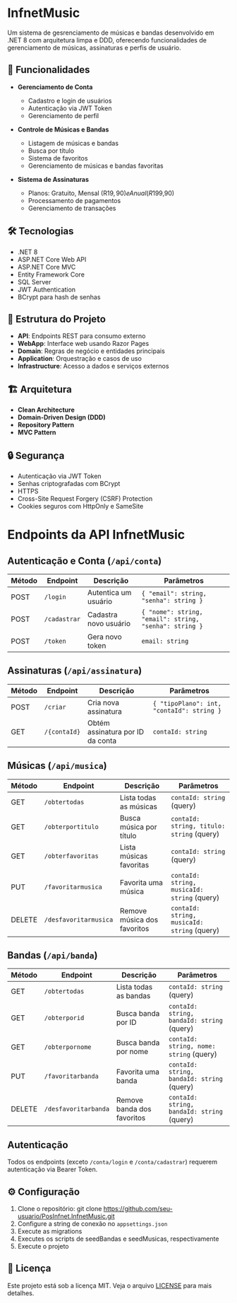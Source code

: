 # InfnetMusic

Um sistema de gesrenciamento de músicas e bandas desenvolvido em .NET 8 com arquitetura limpa e DDD, oferecendo funcionalidades de gerenciamento de músicas, assinaturas e perfis de usuário.

## 🚀 Funcionalidades

- **Gerenciamento de Conta**
  - Cadastro e login de usuários
  - Autenticação via JWT Token
  - Gerenciamento de perfil

- **Controle de Músicas e Bandas**
  - Listagem de músicas e bandas
  - Busca por título
  - Sistema de favoritos
  - Gerenciamento de músicas e bandas favoritas

- **Sistema de Assinaturas**
  - Planos: Gratuito, Mensal (R$19,90) e Anual (R$199,90)
  - Processamento de pagamentos
  - Gerenciamento de transações

## 🛠️ Tecnologias

- .NET 8
- ASP.NET Core Web API
- ASP.NET Core MVC
- Entity Framework Core
- SQL Server
- JWT Authentication
- BCrypt para hash de senhas

## 📁 Estrutura do Projeto

- **API**: Endpoints REST para consumo externo
- **WebApp**: Interface web usando Razor Pages
- **Domain**: Regras de negócio e entidades principais
- **Application**: Orquestração e casos de uso
- **Infrastructure**: Acesso a dados e serviços externos

## 🏗️ Arquitetura

- **Clean Architecture**
- **Domain-Driven Design (DDD)**
- **Repository Pattern**
- **MVC Pattern**

## 🔒 Segurança

- Autenticação via JWT Token
- Senhas criptografadas com BCrypt
- HTTPS
- Cross-Site Request Forgery (CSRF) Protection
- Cookies seguros com HttpOnly e SameSite

# Endpoints da API InfnetMusic

## Autenticação e Conta (`/api/conta`)
| Método | Endpoint | Descrição | Parâmetros |
|--------|----------|-----------|------------|
| POST | `/login` | Autentica um usuário | `{ "email": string, "senha": string }` |
| POST | `/cadastrar` | Cadastra novo usuário | `{ "nome": string, "email": string, "senha": string }` |
| POST | `/token` | Gera novo token | `email: string` |

## Assinaturas (`/api/assinatura`)
| Método | Endpoint | Descrição | Parâmetros |
|--------|----------|-----------|------------|
| POST | `/criar` | Cria nova assinatura | `{ "tipoPlano": int, "contaId": string }` |
| GET | `/{contaId}` | Obtém assinatura por ID da conta | `contaId: string` |

## Músicas (`/api/musica`)
| Método | Endpoint | Descrição | Parâmetros |
|--------|----------|-----------|------------|
| GET | `/obtertodas` | Lista todas as músicas | `contaId: string` (query) |
| GET | `/obterportitulo` | Busca música por título | `contaId: string, titulo: string` (query) |
| GET | `/obterfavoritas` | Lista músicas favoritas | `contaId: string` (query) |
| PUT | `/favoritarmusica` | Favorita uma música | `contaId: string, musicaId: string` (query) |
| DELETE | `/desfavoritarmusica` | Remove música dos favoritos | `contaId: string, musicaId: string` (query) |

## Bandas (`/api/banda`)
| Método | Endpoint | Descrição | Parâmetros |
|--------|----------|-----------|------------|
| GET | `/obtertodas` | Lista todas as bandas | `contaId: string` (query) |
| GET | `/obterporid` | Busca banda por ID | `contaId: string, bandaId: string` (query) |
| GET | `/obterpornome` | Busca banda por nome | `contaId: string, nome: string` (query) |
| PUT | `/favoritarbanda` | Favorita uma banda | `contaId: string, bandaId: string` (query) |
| DELETE | `/desfavoritarbanda` | Remove banda dos favoritos | `contaId: string, bandaId: string` (query) |

## Autenticação
Todos os endpoints (exceto `/conta/login` e `/conta/cadastrar`) requerem autenticação via Bearer Token.

## ⚙️ Configuração

1. Clone o repositório: git clone https://github.com/seu-usuario/PosInfnet.InfnetMusic.git
2. Configure a string de conexão no `appsettings.json`
3. Execute as migrations
4. Executes os scripts de seedBandas e seedMusicas, respectivamente
5. Execute o projeto

## 📝 Licença

Este projeto está sob a licença MIT. Veja o arquivo [LICENSE](LICENSE) para mais detalhes.
